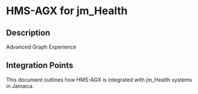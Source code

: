 # HMS-AGX for jm_Health

## Description

Advanced Graph Experience

## Integration Points

This document outlines how HMS-AGX is integrated with jm_Health systems in Jamaica.
